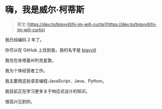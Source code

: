 # 嗨，我是威尔·柯蒂斯

> 原文:[https://dev.to/bigvvill/hi-im-will-curtis](https://dev.to/bigvvill/hi-im-will-curtis)

我已经编码 2 年了。

你可以在 GitHub 上找到我，我的名字是 [bigvvill](https://github.com/bigvvill)

我住在肯塔基州列克星敦。

我为个体经营者工作。

我主要用这些语言编程:JavaScript、Java、Python。

我目前正在学习更多关于响应式设计的知识。

很高兴见到你。